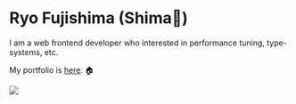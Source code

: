 # Ryo Fujishima (Shima🐾)
I am a web frontend developer who interested in performance tuning, type-systems, etc.

My portfolio is [here](https://fujishima.dev/). 🏠

<div style="display: flex; justify-content: space-between; align-items: center;">
  <a href="https://github.com/anuraghazra/github-readme-stats">
  <img src="https://github-readme-stats.vercel.app/api?username=Co9xs&count_private=true&show_icons=true" />
</a>
</div>
